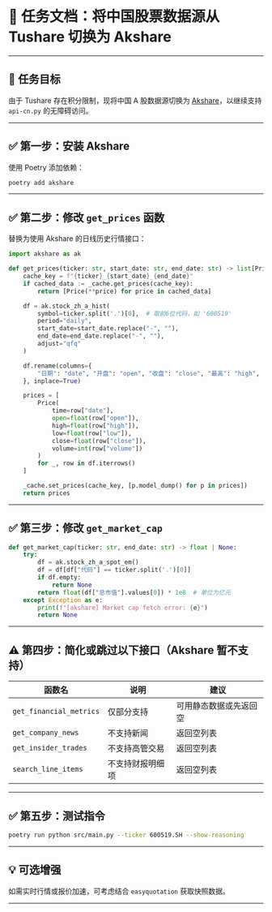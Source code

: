 # 📘 任务文档：将中国股票数据源从 Tushare 切换为 Akshare

---

## 🎯 任务目标

由于 Tushare 存在积分限制，现将中国 A 股数据源切换为 [Akshare](https://akshare.readthedocs.io/zh_CN/latest/index.html)，以继续支持 `api-cn.py` 的无障碍访问。

---

## ✅ 第一步：安装 Akshare

使用 Poetry 添加依赖：

```bash
poetry add akshare
```

---

## ✅ 第二步：修改 `get_prices` 函数

替换为使用 Akshare 的日线历史行情接口：

```python
import akshare as ak

def get_prices(ticker: str, start_date: str, end_date: str) -> list[Price]:
    cache_key = f"{ticker}_{start_date}_{end_date}"
    if cached_data := _cache.get_prices(cache_key):
        return [Price(**price) for price in cached_data]

    df = ak.stock_zh_a_hist(
        symbol=ticker.split('.')[0],  # 取前6位代码，如 '600519'
        period="daily",
        start_date=start_date.replace("-", ""),
        end_date=end_date.replace("-", ""),
        adjust="qfq"
    )

    df.rename(columns={
        "日期": "date", "开盘": "open", "收盘": "close", "最高": "high", "最低": "low", "成交量": "volume"
    }, inplace=True)

    prices = [
        Price(
            time=row["date"],
            open=float(row["open"]),
            high=float(row["high"]),
            low=float(row["low"]),
            close=float(row["close"]),
            volume=int(row["volume"])
        )
        for _, row in df.iterrows()
    ]

    _cache.set_prices(cache_key, [p.model_dump() for p in prices])
    return prices
```

---

## ✅ 第三步：修改 `get_market_cap`

```python
def get_market_cap(ticker: str, end_date: str) -> float | None:
    try:
        df = ak.stock_zh_a_spot_em()
        df = df[df["代码"] == ticker.split('.')[0]]
        if df.empty:
            return None
        return float(df["总市值"].values[0]) * 1e8  # 单位为亿元
    except Exception as e:
        print(f"[akshare] Market cap fetch error: {e}")
        return None
```

---

## ⚠️ 第四步：简化或跳过以下接口（Akshare 暂不支持）

| 函数名                | 说明               | 建议                    |
|-----------------------|--------------------|-------------------------|
| `get_financial_metrics` | 仅部分支持         | 可用静态数据或先返回空 |
| `get_company_news`    | 不支持新闻         | 返回空列表              |
| `get_insider_trades`  | 不支持高管交易     | 返回空列表              |
| `search_line_items`   | 不支持财报明细项   | 返回空列表              |

---

## ✅ 第五步：测试指令

```bash
poetry run python src/main.py --ticker 600519.SH --show-reasoning
```

---

## 💡 可选增强

如需实时行情或报价加速，可考虑结合 `easyquotation` 获取快照数据。

---
